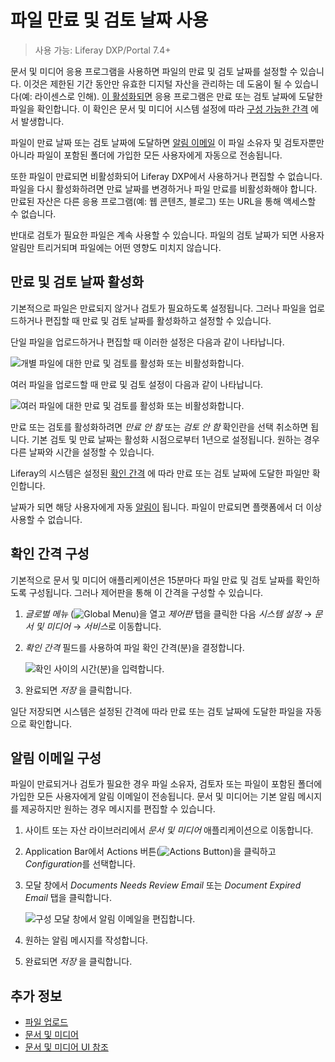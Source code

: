 # 파일 만료 및 검토 날짜 사용

> 사용 가능: Liferay DXP/Portal 7.4+

문서 및 미디어 응용 프로그램을 사용하면 파일의 만료 및 검토 날짜를 설정할 수 있습니다. 이것은 제한된 기간 동안만 유효한 디지털 자산을 관리하는 데 도움이 될 수 있습니다(예: 라이센스로 인해). [이 활성화되면](#enabling-expiration-and-review-dates) 응용 프로그램은 만료 또는 검토 날짜에 도달한 파일을 확인합니다. 이 확인은 문서 및 미디어 시스템 설정에 따라 [구성 가능한 간격](#configuring-the-check-interval) 에서 발생합니다.

파일이 만료 날짜 또는 검토 날짜에 도달하면 [알림 이메일](#configuring-notification-emails) 이 파일 소유자 및 검토자뿐만 아니라 파일이 포함된 폴더에 가입한 모든 사용자에게 자동으로 전송됩니다.

또한 파일이 만료되면 비활성화되어 Liferay DXP에서 사용하거나 편집할 수 없습니다. 파일을 다시 활성화하려면 만료 날짜를 변경하거나 파일 만료를 비활성화해야 합니다. 만료된 자산은 다른 응용 프로그램(예: 웹 콘텐츠, 블로그) 또는 URL을 통해 액세스할 수 없습니다.

반대로 검토가 필요한 파일은 계속 사용할 수 있습니다. 파일의 검토 날짜가 되면 사용자 알림만 트리거되며 파일에는 어떤 영향도 미치지 않습니다.

## 만료 및 검토 날짜 활성화

기본적으로 파일은 만료되지 않거나 검토가 필요하도록 설정됩니다. 그러나 파일을 업로드하거나 편집할 때 만료 및 검토 날짜를 활성화하고 설정할 수 있습니다.

단일 파일을 업로드하거나 편집할 때 이러한 설정은 다음과 같이 나타납니다.

![개별 파일에 대한 만료 및 검토를 활성화 또는 비활성화합니다.](./using-file-expiration-and-review-dates/images/01.png)

여러 파일을 업로드할 때 만료 및 검토 설정이 다음과 같이 나타납니다.

![여러 파일에 대한 만료 및 검토를 활성화 또는 비활성화합니다.](./using-file-expiration-and-review-dates/images/02.png)

만료 또는 검토를 활성화하려면 *만료 안 함* 또는 *검토 안 함* 확인란을 선택 취소하면 됩니다. 기본 검토 및 만료 날짜는 활성화 시점으로부터 1년으로 설정됩니다. 원하는 경우 다른 날짜와 시간을 설정할 수 있습니다.

Liferay의 시스템은 설정된 [확인 간격](#configuring-the-check-interval) 에 따라 만료 또는 검토 날짜에 도달한 파일만 확인합니다.

날짜가 되면 해당 사용자에게 자동 [알림이](#configuring-notification-emails) 됩니다. 파일이 만료되면 플랫폼에서 더 이상 사용할 수 없습니다.

## 확인 간격 구성

기본적으로 문서 및 미디어 애플리케이션은 15분마다 파일 만료 및 검토 날짜를 확인하도록 구성됩니다. 그러나 제어판을 통해 이 간격을 구성할 수 있습니다.

1. *글로벌 메뉴* (![Global Menu](../../../images/icon-applications-menu.png))을 열고 *제어판* 탭을 클릭한 다음 *시스템 설정* &rarr; *문서 및 미디어* &rarr; *서비스*로 이동합니다.

1. *확인 간격* 필드를 사용하여 파일 확인 간격(분)을 결정합니다.
   
   ![확인 사이의 시간(분)을 입력합니다.](./using-file-expiration-and-review-dates/images/03.png)

1. 완료되면 *저장* 을 클릭합니다.

일단 저장되면 시스템은 설정된 간격에 따라 만료 또는 검토 날짜에 도달한 파일을 자동으로 확인합니다.

## 알림 이메일 구성

파일이 만료되거나 검토가 필요한 경우 파일 소유자, 검토자 또는 파일이 포함된 폴더에 가입한 모든 사용자에게 알림 이메일이 전송됩니다. 문서 및 미디어는 기본 알림 메시지를 제공하지만 원하는 경우 메시지를 편집할 수 있습니다.

1. 사이트 또는 자산 라이브러리에서 *문서 및 미디어* 애플리케이션으로 이동합니다.

1. Application Bar에서 Actions 버튼(![Actions Button](../../../images/icon-actions.png))을 클릭하고 *Configuration*를 선택합니다.

1. 모달 창에서 *Documents Needs Review Email* 또는 *Document Expired Email* 탭을 클릭합니다.
   
   ![구성 모달 창에서 알림 이메일을 편집합니다.](./using-file-expiration-and-review-dates/images/04.png)

1. 원하는 알림 메시지를 작성합니다.

1. 완료되면 *저장* 을 클릭합니다.

## 추가 정보

* [파일 업로드](./uploading-files.md)
* [문서 및 미디어](../../documents-and-media.md)
* [문서 및 미디어 UI 참조](../documents-and-media-ui-reference.md)
